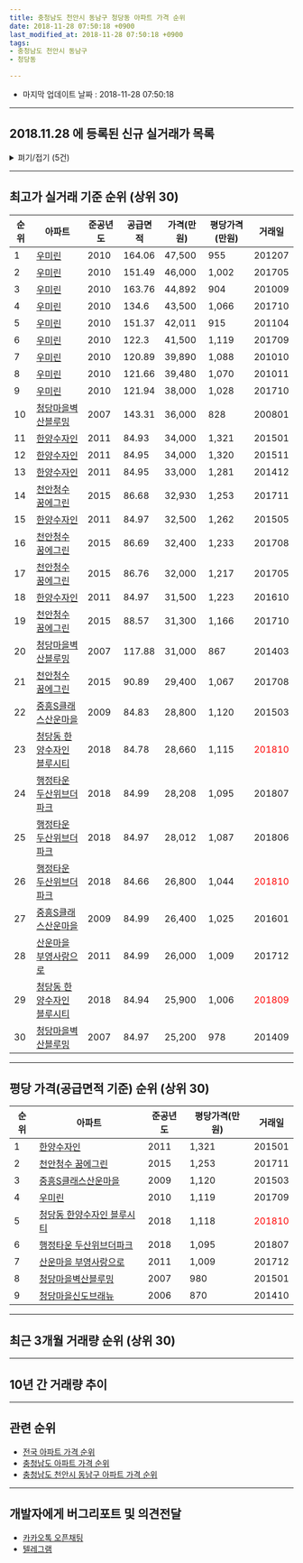 ```yaml
---
title: 충청남도 천안시 동남구 청당동 아파트 가격 순위
date: 2018-11-28 07:50:18 +0900
last_modified_at: 2018-11-28 07:50:18 +0900
tags:
- 충청남도 천안시 동남구
- 청당동

---
```


* 마지막 업데이트 날짜 : 2018-11-28 07:50:18

---

## 2018.11.28 에 등록된 신규 실거래가 목록

<details>
<summary>펴기/접기 (5건)</summary>
<div markdown="1">

|아파트|준공년도|공급면적|가격(만원)|평당가격(만원)|거래일|
|---|---|---|---|---|---|
|[우미린](https://search.naver.com/search.naver?query=%EC%B6%A9%EC%B2%AD%EB%82%A8%EB%8F%84+%EC%B2%9C%EC%95%88%EC%8B%9C+%EB%8F%99%EB%82%A8%EA%B5%AC+%EC%B2%AD%EB%8B%B9%EB%8F%99+%EC%9A%B0%EB%AF%B8%EB%A6%B0)|2010|134.6|36,300|889|<span style="color:red">201811</span>|
|[한양수자인](https://search.naver.com/search.naver?query=%EC%B6%A9%EC%B2%AD%EB%82%A8%EB%8F%84+%EC%B2%9C%EC%95%88%EC%8B%9C+%EB%8F%99%EB%82%A8%EA%B5%AC+%EC%B2%AD%EB%8B%B9%EB%8F%99+%ED%95%9C%EC%96%91%EC%88%98%EC%9E%90%EC%9D%B8)|2011|84.97|25,000|970|<span style="color:red">201811</span>|
|[한양수자인](https://search.naver.com/search.naver?query=%EC%B6%A9%EC%B2%AD%EB%82%A8%EB%8F%84+%EC%B2%9C%EC%95%88%EC%8B%9C+%EB%8F%99%EB%82%A8%EA%B5%AC+%EC%B2%AD%EB%8B%B9%EB%8F%99+%ED%95%9C%EC%96%91%EC%88%98%EC%9E%90%EC%9D%B8)|2011|84.95|25,200|978|<span style="color:red">201811</span>|
|[한양수자인](https://search.naver.com/search.naver?query=%EC%B6%A9%EC%B2%AD%EB%82%A8%EB%8F%84+%EC%B2%9C%EC%95%88%EC%8B%9C+%EB%8F%99%EB%82%A8%EA%B5%AC+%EC%B2%AD%EB%8B%B9%EB%8F%99+%ED%95%9C%EC%96%91%EC%88%98%EC%9E%90%EC%9D%B8)|2011|84.95|27,500|1,068|<span style="color:red">201811</span>|
|[한양수자인](https://search.naver.com/search.naver?query=%EC%B6%A9%EC%B2%AD%EB%82%A8%EB%8F%84+%EC%B2%9C%EC%95%88%EC%8B%9C+%EB%8F%99%EB%82%A8%EA%B5%AC+%EC%B2%AD%EB%8B%B9%EB%8F%99+%ED%95%9C%EC%96%91%EC%88%98%EC%9E%90%EC%9D%B8)|2011|84.97|25,000|970|<span style="color:red">201811</span>|


</div>
</details>

---

## 최고가 실거래 기준 순위 (상위 30)


|순위|아파트|준공년도|공급면적|가격(만원)|평당가격(만원)|거래일|
|---|---|---|---|---|---|---|
|1|[우미린](https://search.naver.com/search.naver?query=%EC%B6%A9%EC%B2%AD%EB%82%A8%EB%8F%84+%EC%B2%9C%EC%95%88%EC%8B%9C+%EB%8F%99%EB%82%A8%EA%B5%AC+%EC%B2%AD%EB%8B%B9%EB%8F%99+%EC%9A%B0%EB%AF%B8%EB%A6%B0)|2010|164.06|47,500|955|201207|
|2|[우미린](https://search.naver.com/search.naver?query=%EC%B6%A9%EC%B2%AD%EB%82%A8%EB%8F%84+%EC%B2%9C%EC%95%88%EC%8B%9C+%EB%8F%99%EB%82%A8%EA%B5%AC+%EC%B2%AD%EB%8B%B9%EB%8F%99+%EC%9A%B0%EB%AF%B8%EB%A6%B0)|2010|151.49|46,000|1,002|201705|
|3|[우미린](https://search.naver.com/search.naver?query=%EC%B6%A9%EC%B2%AD%EB%82%A8%EB%8F%84+%EC%B2%9C%EC%95%88%EC%8B%9C+%EB%8F%99%EB%82%A8%EA%B5%AC+%EC%B2%AD%EB%8B%B9%EB%8F%99+%EC%9A%B0%EB%AF%B8%EB%A6%B0)|2010|163.76|44,892|904|201009|
|4|[우미린](https://search.naver.com/search.naver?query=%EC%B6%A9%EC%B2%AD%EB%82%A8%EB%8F%84+%EC%B2%9C%EC%95%88%EC%8B%9C+%EB%8F%99%EB%82%A8%EA%B5%AC+%EC%B2%AD%EB%8B%B9%EB%8F%99+%EC%9A%B0%EB%AF%B8%EB%A6%B0)|2010|134.6|43,500|1,066|201710|
|5|[우미린](https://search.naver.com/search.naver?query=%EC%B6%A9%EC%B2%AD%EB%82%A8%EB%8F%84+%EC%B2%9C%EC%95%88%EC%8B%9C+%EB%8F%99%EB%82%A8%EA%B5%AC+%EC%B2%AD%EB%8B%B9%EB%8F%99+%EC%9A%B0%EB%AF%B8%EB%A6%B0)|2010|151.37|42,011|915|201104|
|6|[우미린](https://search.naver.com/search.naver?query=%EC%B6%A9%EC%B2%AD%EB%82%A8%EB%8F%84+%EC%B2%9C%EC%95%88%EC%8B%9C+%EB%8F%99%EB%82%A8%EA%B5%AC+%EC%B2%AD%EB%8B%B9%EB%8F%99+%EC%9A%B0%EB%AF%B8%EB%A6%B0)|2010|122.3|41,500|1,119|201709|
|7|[우미린](https://search.naver.com/search.naver?query=%EC%B6%A9%EC%B2%AD%EB%82%A8%EB%8F%84+%EC%B2%9C%EC%95%88%EC%8B%9C+%EB%8F%99%EB%82%A8%EA%B5%AC+%EC%B2%AD%EB%8B%B9%EB%8F%99+%EC%9A%B0%EB%AF%B8%EB%A6%B0)|2010|120.89|39,890|1,088|201010|
|8|[우미린](https://search.naver.com/search.naver?query=%EC%B6%A9%EC%B2%AD%EB%82%A8%EB%8F%84+%EC%B2%9C%EC%95%88%EC%8B%9C+%EB%8F%99%EB%82%A8%EA%B5%AC+%EC%B2%AD%EB%8B%B9%EB%8F%99+%EC%9A%B0%EB%AF%B8%EB%A6%B0)|2010|121.66|39,480|1,070|201011|
|9|[우미린](https://search.naver.com/search.naver?query=%EC%B6%A9%EC%B2%AD%EB%82%A8%EB%8F%84+%EC%B2%9C%EC%95%88%EC%8B%9C+%EB%8F%99%EB%82%A8%EA%B5%AC+%EC%B2%AD%EB%8B%B9%EB%8F%99+%EC%9A%B0%EB%AF%B8%EB%A6%B0)|2010|121.94|38,000|1,028|201710|
|10|[청당마을벽산블루밍](https://search.naver.com/search.naver?query=%EC%B6%A9%EC%B2%AD%EB%82%A8%EB%8F%84+%EC%B2%9C%EC%95%88%EC%8B%9C+%EB%8F%99%EB%82%A8%EA%B5%AC+%EC%B2%AD%EB%8B%B9%EB%8F%99+%EC%B2%AD%EB%8B%B9%EB%A7%88%EC%9D%84%EB%B2%BD%EC%82%B0%EB%B8%94%EB%A3%A8%EB%B0%8D)|2007|143.31|36,000|828|200801|
|11|[한양수자인](https://search.naver.com/search.naver?query=%EC%B6%A9%EC%B2%AD%EB%82%A8%EB%8F%84+%EC%B2%9C%EC%95%88%EC%8B%9C+%EB%8F%99%EB%82%A8%EA%B5%AC+%EC%B2%AD%EB%8B%B9%EB%8F%99+%ED%95%9C%EC%96%91%EC%88%98%EC%9E%90%EC%9D%B8)|2011|84.93|34,000|1,321|201501|
|12|[한양수자인](https://search.naver.com/search.naver?query=%EC%B6%A9%EC%B2%AD%EB%82%A8%EB%8F%84+%EC%B2%9C%EC%95%88%EC%8B%9C+%EB%8F%99%EB%82%A8%EA%B5%AC+%EC%B2%AD%EB%8B%B9%EB%8F%99+%ED%95%9C%EC%96%91%EC%88%98%EC%9E%90%EC%9D%B8)|2011|84.95|34,000|1,320|201511|
|13|[한양수자인](https://search.naver.com/search.naver?query=%EC%B6%A9%EC%B2%AD%EB%82%A8%EB%8F%84+%EC%B2%9C%EC%95%88%EC%8B%9C+%EB%8F%99%EB%82%A8%EA%B5%AC+%EC%B2%AD%EB%8B%B9%EB%8F%99+%ED%95%9C%EC%96%91%EC%88%98%EC%9E%90%EC%9D%B8)|2011|84.95|33,000|1,281|201412|
|14|[천안청수 꿈에그린](https://search.naver.com/search.naver?query=%EC%B6%A9%EC%B2%AD%EB%82%A8%EB%8F%84+%EC%B2%9C%EC%95%88%EC%8B%9C+%EB%8F%99%EB%82%A8%EA%B5%AC+%EC%B2%AD%EB%8B%B9%EB%8F%99+%EC%B2%9C%EC%95%88%EC%B2%AD%EC%88%98+%EA%BF%88%EC%97%90%EA%B7%B8%EB%A6%B0)|2015|86.68|32,930|1,253|201711|
|15|[한양수자인](https://search.naver.com/search.naver?query=%EC%B6%A9%EC%B2%AD%EB%82%A8%EB%8F%84+%EC%B2%9C%EC%95%88%EC%8B%9C+%EB%8F%99%EB%82%A8%EA%B5%AC+%EC%B2%AD%EB%8B%B9%EB%8F%99+%ED%95%9C%EC%96%91%EC%88%98%EC%9E%90%EC%9D%B8)|2011|84.97|32,500|1,262|201505|
|16|[천안청수 꿈에그린](https://search.naver.com/search.naver?query=%EC%B6%A9%EC%B2%AD%EB%82%A8%EB%8F%84+%EC%B2%9C%EC%95%88%EC%8B%9C+%EB%8F%99%EB%82%A8%EA%B5%AC+%EC%B2%AD%EB%8B%B9%EB%8F%99+%EC%B2%9C%EC%95%88%EC%B2%AD%EC%88%98+%EA%BF%88%EC%97%90%EA%B7%B8%EB%A6%B0)|2015|86.69|32,400|1,233|201708|
|17|[천안청수 꿈에그린](https://search.naver.com/search.naver?query=%EC%B6%A9%EC%B2%AD%EB%82%A8%EB%8F%84+%EC%B2%9C%EC%95%88%EC%8B%9C+%EB%8F%99%EB%82%A8%EA%B5%AC+%EC%B2%AD%EB%8B%B9%EB%8F%99+%EC%B2%9C%EC%95%88%EC%B2%AD%EC%88%98+%EA%BF%88%EC%97%90%EA%B7%B8%EB%A6%B0)|2015|86.76|32,000|1,217|201705|
|18|[한양수자인](https://search.naver.com/search.naver?query=%EC%B6%A9%EC%B2%AD%EB%82%A8%EB%8F%84+%EC%B2%9C%EC%95%88%EC%8B%9C+%EB%8F%99%EB%82%A8%EA%B5%AC+%EC%B2%AD%EB%8B%B9%EB%8F%99+%ED%95%9C%EC%96%91%EC%88%98%EC%9E%90%EC%9D%B8)|2011|84.97|31,500|1,223|201610|
|19|[천안청수 꿈에그린](https://search.naver.com/search.naver?query=%EC%B6%A9%EC%B2%AD%EB%82%A8%EB%8F%84+%EC%B2%9C%EC%95%88%EC%8B%9C+%EB%8F%99%EB%82%A8%EA%B5%AC+%EC%B2%AD%EB%8B%B9%EB%8F%99+%EC%B2%9C%EC%95%88%EC%B2%AD%EC%88%98+%EA%BF%88%EC%97%90%EA%B7%B8%EB%A6%B0)|2015|88.57|31,300|1,166|201710|
|20|[청당마을벽산블루밍](https://search.naver.com/search.naver?query=%EC%B6%A9%EC%B2%AD%EB%82%A8%EB%8F%84+%EC%B2%9C%EC%95%88%EC%8B%9C+%EB%8F%99%EB%82%A8%EA%B5%AC+%EC%B2%AD%EB%8B%B9%EB%8F%99+%EC%B2%AD%EB%8B%B9%EB%A7%88%EC%9D%84%EB%B2%BD%EC%82%B0%EB%B8%94%EB%A3%A8%EB%B0%8D)|2007|117.88|31,000|867|201403|
|21|[천안청수 꿈에그린](https://search.naver.com/search.naver?query=%EC%B6%A9%EC%B2%AD%EB%82%A8%EB%8F%84+%EC%B2%9C%EC%95%88%EC%8B%9C+%EB%8F%99%EB%82%A8%EA%B5%AC+%EC%B2%AD%EB%8B%B9%EB%8F%99+%EC%B2%9C%EC%95%88%EC%B2%AD%EC%88%98+%EA%BF%88%EC%97%90%EA%B7%B8%EB%A6%B0)|2015|90.89|29,400|1,067|201708|
|22|[중흥S클래스산운마을](https://search.naver.com/search.naver?query=%EC%B6%A9%EC%B2%AD%EB%82%A8%EB%8F%84+%EC%B2%9C%EC%95%88%EC%8B%9C+%EB%8F%99%EB%82%A8%EA%B5%AC+%EC%B2%AD%EB%8B%B9%EB%8F%99+%EC%A4%91%ED%9D%A5S%ED%81%B4%EB%9E%98%EC%8A%A4%EC%82%B0%EC%9A%B4%EB%A7%88%EC%9D%84)|2009|84.83|28,800|1,120|201503|
|23|[청당동 한양수자인 블루시티](https://search.naver.com/search.naver?query=%EC%B6%A9%EC%B2%AD%EB%82%A8%EB%8F%84+%EC%B2%9C%EC%95%88%EC%8B%9C+%EB%8F%99%EB%82%A8%EA%B5%AC+%EC%B2%AD%EB%8B%B9%EB%8F%99+%EC%B2%AD%EB%8B%B9%EB%8F%99+%ED%95%9C%EC%96%91%EC%88%98%EC%9E%90%EC%9D%B8+%EB%B8%94%EB%A3%A8%EC%8B%9C%ED%8B%B0)|2018|84.78|28,660|1,115|<span style="color:red">201810</span>|
|24|[행정타운 두산위브더파크](https://search.naver.com/search.naver?query=%EC%B6%A9%EC%B2%AD%EB%82%A8%EB%8F%84+%EC%B2%9C%EC%95%88%EC%8B%9C+%EB%8F%99%EB%82%A8%EA%B5%AC+%EC%B2%AD%EB%8B%B9%EB%8F%99+%ED%96%89%EC%A0%95%ED%83%80%EC%9A%B4+%EB%91%90%EC%82%B0%EC%9C%84%EB%B8%8C%EB%8D%94%ED%8C%8C%ED%81%AC)|2018|84.99|28,208|1,095|201807|
|25|[행정타운 두산위브더파크](https://search.naver.com/search.naver?query=%EC%B6%A9%EC%B2%AD%EB%82%A8%EB%8F%84+%EC%B2%9C%EC%95%88%EC%8B%9C+%EB%8F%99%EB%82%A8%EA%B5%AC+%EC%B2%AD%EB%8B%B9%EB%8F%99+%ED%96%89%EC%A0%95%ED%83%80%EC%9A%B4+%EB%91%90%EC%82%B0%EC%9C%84%EB%B8%8C%EB%8D%94%ED%8C%8C%ED%81%AC)|2018|84.97|28,012|1,087|201806|
|26|[행정타운 두산위브더파크](https://search.naver.com/search.naver?query=%EC%B6%A9%EC%B2%AD%EB%82%A8%EB%8F%84+%EC%B2%9C%EC%95%88%EC%8B%9C+%EB%8F%99%EB%82%A8%EA%B5%AC+%EC%B2%AD%EB%8B%B9%EB%8F%99+%ED%96%89%EC%A0%95%ED%83%80%EC%9A%B4+%EB%91%90%EC%82%B0%EC%9C%84%EB%B8%8C%EB%8D%94%ED%8C%8C%ED%81%AC)|2018|84.66|26,800|1,044|<span style="color:red">201810</span>|
|27|[중흥S클래스산운마을](https://search.naver.com/search.naver?query=%EC%B6%A9%EC%B2%AD%EB%82%A8%EB%8F%84+%EC%B2%9C%EC%95%88%EC%8B%9C+%EB%8F%99%EB%82%A8%EA%B5%AC+%EC%B2%AD%EB%8B%B9%EB%8F%99+%EC%A4%91%ED%9D%A5S%ED%81%B4%EB%9E%98%EC%8A%A4%EC%82%B0%EC%9A%B4%EB%A7%88%EC%9D%84)|2009|84.99|26,400|1,025|201601|
|28|[산운마을 부영사랑으로](https://search.naver.com/search.naver?query=%EC%B6%A9%EC%B2%AD%EB%82%A8%EB%8F%84+%EC%B2%9C%EC%95%88%EC%8B%9C+%EB%8F%99%EB%82%A8%EA%B5%AC+%EC%B2%AD%EB%8B%B9%EB%8F%99+%EC%82%B0%EC%9A%B4%EB%A7%88%EC%9D%84+%EB%B6%80%EC%98%81%EC%82%AC%EB%9E%91%EC%9C%BC%EB%A1%9C)|2011|84.99|26,000|1,009|201712|
|29|[청당동 한양수자인 블루시티](https://search.naver.com/search.naver?query=%EC%B6%A9%EC%B2%AD%EB%82%A8%EB%8F%84+%EC%B2%9C%EC%95%88%EC%8B%9C+%EB%8F%99%EB%82%A8%EA%B5%AC+%EC%B2%AD%EB%8B%B9%EB%8F%99+%EC%B2%AD%EB%8B%B9%EB%8F%99+%ED%95%9C%EC%96%91%EC%88%98%EC%9E%90%EC%9D%B8+%EB%B8%94%EB%A3%A8%EC%8B%9C%ED%8B%B0)|2018|84.94|25,900|1,006|<span style="color:red">201809</span>|
|30|[청당마을벽산블루밍](https://search.naver.com/search.naver?query=%EC%B6%A9%EC%B2%AD%EB%82%A8%EB%8F%84+%EC%B2%9C%EC%95%88%EC%8B%9C+%EB%8F%99%EB%82%A8%EA%B5%AC+%EC%B2%AD%EB%8B%B9%EB%8F%99+%EC%B2%AD%EB%8B%B9%EB%A7%88%EC%9D%84%EB%B2%BD%EC%82%B0%EB%B8%94%EB%A3%A8%EB%B0%8D)|2007|84.97|25,200|978|201409|


---

## 평당 가격(공급면적 기준) 순위 (상위 30)


|순위|아파트|준공년도|평당가격(만원)|거래일|
|---|---|---|---|---|
|1|[한양수자인](https://search.naver.com/search.naver?query=%EC%B6%A9%EC%B2%AD%EB%82%A8%EB%8F%84+%EC%B2%9C%EC%95%88%EC%8B%9C+%EB%8F%99%EB%82%A8%EA%B5%AC+%EC%B2%AD%EB%8B%B9%EB%8F%99+%ED%95%9C%EC%96%91%EC%88%98%EC%9E%90%EC%9D%B8)|2011|1,321|201501|
|2|[천안청수 꿈에그린](https://search.naver.com/search.naver?query=%EC%B6%A9%EC%B2%AD%EB%82%A8%EB%8F%84+%EC%B2%9C%EC%95%88%EC%8B%9C+%EB%8F%99%EB%82%A8%EA%B5%AC+%EC%B2%AD%EB%8B%B9%EB%8F%99+%EC%B2%9C%EC%95%88%EC%B2%AD%EC%88%98+%EA%BF%88%EC%97%90%EA%B7%B8%EB%A6%B0)|2015|1,253|201711|
|3|[중흥S클래스산운마을](https://search.naver.com/search.naver?query=%EC%B6%A9%EC%B2%AD%EB%82%A8%EB%8F%84+%EC%B2%9C%EC%95%88%EC%8B%9C+%EB%8F%99%EB%82%A8%EA%B5%AC+%EC%B2%AD%EB%8B%B9%EB%8F%99+%EC%A4%91%ED%9D%A5S%ED%81%B4%EB%9E%98%EC%8A%A4%EC%82%B0%EC%9A%B4%EB%A7%88%EC%9D%84)|2009|1,120|201503|
|4|[우미린](https://search.naver.com/search.naver?query=%EC%B6%A9%EC%B2%AD%EB%82%A8%EB%8F%84+%EC%B2%9C%EC%95%88%EC%8B%9C+%EB%8F%99%EB%82%A8%EA%B5%AC+%EC%B2%AD%EB%8B%B9%EB%8F%99+%EC%9A%B0%EB%AF%B8%EB%A6%B0)|2010|1,119|201709|
|5|[청당동 한양수자인 블루시티](https://search.naver.com/search.naver?query=%EC%B6%A9%EC%B2%AD%EB%82%A8%EB%8F%84+%EC%B2%9C%EC%95%88%EC%8B%9C+%EB%8F%99%EB%82%A8%EA%B5%AC+%EC%B2%AD%EB%8B%B9%EB%8F%99+%EC%B2%AD%EB%8B%B9%EB%8F%99+%ED%95%9C%EC%96%91%EC%88%98%EC%9E%90%EC%9D%B8+%EB%B8%94%EB%A3%A8%EC%8B%9C%ED%8B%B0)|2018|1,118|<span style="color:red">201810</span>|
|6|[행정타운 두산위브더파크](https://search.naver.com/search.naver?query=%EC%B6%A9%EC%B2%AD%EB%82%A8%EB%8F%84+%EC%B2%9C%EC%95%88%EC%8B%9C+%EB%8F%99%EB%82%A8%EA%B5%AC+%EC%B2%AD%EB%8B%B9%EB%8F%99+%ED%96%89%EC%A0%95%ED%83%80%EC%9A%B4+%EB%91%90%EC%82%B0%EC%9C%84%EB%B8%8C%EB%8D%94%ED%8C%8C%ED%81%AC)|2018|1,095|201807|
|7|[산운마을 부영사랑으로](https://search.naver.com/search.naver?query=%EC%B6%A9%EC%B2%AD%EB%82%A8%EB%8F%84+%EC%B2%9C%EC%95%88%EC%8B%9C+%EB%8F%99%EB%82%A8%EA%B5%AC+%EC%B2%AD%EB%8B%B9%EB%8F%99+%EC%82%B0%EC%9A%B4%EB%A7%88%EC%9D%84+%EB%B6%80%EC%98%81%EC%82%AC%EB%9E%91%EC%9C%BC%EB%A1%9C)|2011|1,009|201712|
|8|[청당마을벽산블루밍](https://search.naver.com/search.naver?query=%EC%B6%A9%EC%B2%AD%EB%82%A8%EB%8F%84+%EC%B2%9C%EC%95%88%EC%8B%9C+%EB%8F%99%EB%82%A8%EA%B5%AC+%EC%B2%AD%EB%8B%B9%EB%8F%99+%EC%B2%AD%EB%8B%B9%EB%A7%88%EC%9D%84%EB%B2%BD%EC%82%B0%EB%B8%94%EB%A3%A8%EB%B0%8D)|2007|980|201501|
|9|[청당마을신도브래뉴](https://search.naver.com/search.naver?query=%EC%B6%A9%EC%B2%AD%EB%82%A8%EB%8F%84+%EC%B2%9C%EC%95%88%EC%8B%9C+%EB%8F%99%EB%82%A8%EA%B5%AC+%EC%B2%AD%EB%8B%B9%EB%8F%99+%EC%B2%AD%EB%8B%B9%EB%A7%88%EC%9D%84%EC%8B%A0%EB%8F%84%EB%B8%8C%EB%9E%98%EB%89%B4)|2006|870|201410|


---

## 최근 3개월 거래량 순위 (상위 30)


<div style="width:100%;">
    <canvas id="deal_count_ranking" height="250"></canvas>
</div>


<script>
new Chart(document.getElementById("deal_count_ranking"), {
    type: 'horizontalBar',
    data: {
        labels: ['한양수자인', '청당마을벽산블루밍', '청당마을신도브래뉴', '천안청수 꿈에그린', '우미린', '청당동 한양수자인 블루시티', '산운마을 부영사랑으로', '행정타운 두산위브더파크', '중흥S클래스산운마을'],
        datasets: [{
            label: '실거래 수',
            data: [16, 13, 10, 10, 6, 5, 3, 3, 1],
            borderColor: "rgba(255, 0, 128, 1)",
            backgroundColor: "rgba(255, 0, 128, 0.5)",
            fill: false,
        }]
    },
    options: {
        responsive: true,
        title: {
            display: true,
            text: '최근 3개월 거래량 순위'
        },
        tooltips: {
            mode: 'index',
            intersect: false,
            callbacks: {
                title: function(tooltipItems, data) {
                    return "실거래 수:";
                },
                label: function(tooltipItem, data) {
                    return data.labels[tooltipItem.index] + ": " + tooltipItem.xLabel;
                }
            }
        },
        hover: {
            mode: 'nearest',
            intersect: true
        },
        scales: {
            xAxes: [{
                display: true,
                scaleLabel: {
                    display: true,
                    labelString: '실거래 수'
                },
                ticks: {
                    suggestedMin: 0,
                }
            }],
            yAxes: [{
                display: true,
                ticks: {
                    autoSkip: false,
                    callback: function(value, index, values) {
                        if (value.length > 15)
                            return value.substr(0, 13) + "...";
                        else
                            return value;
                    }
                },
                scaleLabel: {
                    display: false,
                }
            }]
        }
    }
});

</script>


---

## 10년 간 거래량 추이


<div style="width:100%;">
    <canvas id="deal_progress" height="250"></canvas>
</div>

<script>
new Chart(document.getElementById("deal_progress"), {
    type: 'line',
    data: {
        labels: ['200811','200812','200901','200902','200903','200904','200905','200906','200907','200908','200909','200910','200911','200912','201001','201002','201003','201004','201005','201006','201007','201008','201009','201010','201011','201012','201101','201102','201103','201104','201105','201106','201107','201108','201109','201110','201111','201112','201201','201202','201203','201204','201205','201206','201207','201208','201209','201210','201211','201212','201301','201302','201303','201304','201305','201306','201307','201308','201309','201310','201311','201312','201401','201402','201403','201404','201405','201406','201407','201408','201409','201410','201411','201412','201501','201502','201503','201504','201505','201506','201507','201508','201509','201510','201511','201512','201601','201602','201603','201604','201605','201606','201607','201608','201609','201610','201611','201612','201701','201702','201703','201704','201705','201706','201707','201708','201709','201710','201711','201712','201801','201802','201803','201804','201805','201806','201807','201808','201809','201810','201811'],
        datasets: [{
            label: '실거래 수',
            pointRadius: 1,
            data: [1, 0, 3, 5, 7, 10, 6, 7, 16, 19, 17, 14, 10, 8, 8, 7, 12, 12, 9, 4, 5, 17, 56, 80, 93, 100, 73, 84, 81, 75, 28, 35, 40, 53, 60, 58, 43, 44, 27, 42, 64, 39, 38, 39, 40, 26, 53, 58, 30, 29, 25, 32, 38, 42, 50, 33, 27, 27, 35, 42, 31, 28, 41, 36, 39, 29, 21, 26, 32, 31, 32, 25, 20, 18, 23, 18, 31, 33, 14, 16, 17, 23, 20, 30, 15, 20, 15, 14, 17, 22, 18, 18, 15, 17, 12, 31, 24, 11, 16, 21, 14, 12, 15, 18, 25, 23, 27, 20, 19, 17, 26, 26, 14, 11, 17, 22, 18, 11, 26, 27, 14],
            borderColor: "rgba(255, 201, 14, 1)",
            backgroundColor: "rgba(255, 201, 14, 0.5)",
            fill: true,
        }]
    },
    options: {
        responsive: true,
        title: {
            display: true,
            text: '10년간 거래량 추이'
        },
        tooltips: {
            mode: 'index',
            intersect: false,
        },
        hover: {
            mode: 'nearest',
            intersect: true
        },
        scales: {
            xAxes: [{
                display: true,
                scaleLabel: {
                    display: true,
                    labelString: '년/월'
                }
            }],
            yAxes: [{
                display: true,
                ticks: {
                    suggestedMin: 0,
                },
                scaleLabel: {
                    display: true,
                    labelString: '실거래 수'
                }
            }]
        }
    }
});

</script>


---

## 관련 순위

- [전국 아파트 가격 순위](https://inasie.github.io/apt-ranking/전국)
- [충청남도 아파트 가격 순위](https://inasie.github.io/apt-ranking/충청남도)
- [충청남도 천안시 동남구 아파트 가격 순위](https://inasie.github.io/apt-ranking/충청남도-천안시-동남구)


---

## 개발자에게 버그리포트 및 의견전달

- [카카오톡 오픈채팅](https://open.kakao.com/o/gLJUAP4)
- [텔레그램](https://t.me/inasie)

